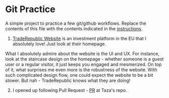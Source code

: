 # Git Practice
A simple project to practice a few git/github workflows.  Replace the contents of this file with the contents indicated in the [instructions](./instructions.md).

1. [TradeRepublic Website](https://traderepublic.com/en-de) is an investment platform in the EU that I absolutely love! Just look at their homepage.

What I absolutely admire about the website is the UI and UX. For instance, look at the staircase design on the homepage - whether someone is a guest user or a regular visitor, it just keeps you engaged and mesmerized. On top of it, what surprises me even more is the robustness of the website. With such complicated design flow, one could expect the website to be a bit slower. But nah - TradeRepublic knows what they are doing!

2. I opened up following Pull Request - [PR](https://github.com/software-students-fall2021/git-workflow-practice-tazasahar/pull/4) at Taza's repo. 
